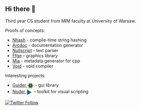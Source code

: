 ## Hi there 👋
Third year CS student from MIM faculty at University of Warsaw.

Proofs of concepts:
- [Nhash](https://github.com/Niikelion/nhash) - compile-time string hashing
- [Arcdoc](https://github.com/Niikelion/Arcdoc) - documentation generator
- [Nullscript](https://github.com/Niikelion/Nullscript) - text parser
- [Ffge](https://github.com/Niikelion/ffge) - graphics library
- [Mia](https://github.com/TheReclif/MIA) - metadata generator for cpp
- [Void](https://github.com/Niikelion/Voidlang) - void compiler

Interesting projects:
- [Guider&nbsp;<img src="https://github.com/Niikelion/Guider/blob/dev/assets/project-logo.png?raw=true" height="21.6px" align="top"/>](https://github.com/Niikelion/Guider) - gui library
- [Noder&nbsp;<img src="https://github.com/Niikelion/Noder/blob/dev/assets/project-logo.png?raw=true" height="21.6px" align="top"/>](https://github.com/Niikelion/Noder/tree/dev) - toolkit for visual scripting

[![Twitter Follow](https://img.shields.io/twitter/follow/Niikelion?color=%231DA1F2&label=Niikelion&logo=Twitter&style=for-the-badge)](https://twitter.com/Niikelion)
